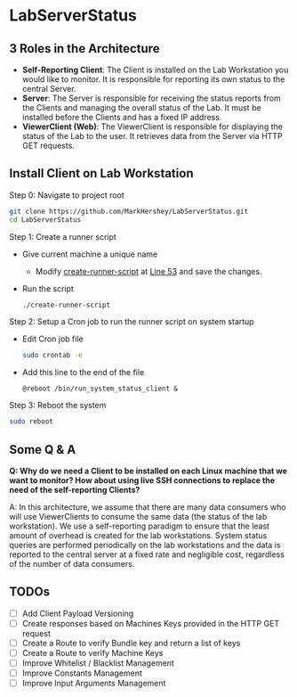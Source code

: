 # LabServerStatus

## 3 Roles in the Architecture

-   **Self-Reporting Client**: The Client is installed on the Lab Workstation you would like to monitor. It is responsible for reporting its own status to the central Server.
-   **Server**: The Server is responsible for receiving the status reports from the Clients and managing the overall status of the Lab. It must be installed before the Clients and has a fixed IP address.
-   **ViewerClient (Web)**: The ViewerClient is responsible for displaying the status of the Lab to the user. It retrieves data from the Server via HTTP GET requests.

## Install Client on Lab Workstation

Step 0: Navigate to project root

```bash
git clone https://github.com/MarkHershey/LabServerStatus.git
cd LabServerStatus
```

Step 1: Create a runner script

-   Give current machine a unique name
    -   Modify [create-runner-script](create-runner-script) at [Line 53](https://github.com/MarkHershey/LabServerStatus/blob/285e56231934276a91110d59ccf00513d7ed5f08/create-runner-script#L53) and save the changes.
-   Run the script

    ```bash
    ./create-runner-script
    ```

Step 2: Setup a Cron job to run the runner script on system startup

-   Edit Cron job file

    ```bash
    sudo crontab -e
    ```

-   Add this line to the end of the file

    ```
    @reboot /bin/run_system_status_client &
    ```

Step 3: Reboot the system

```bash
sudo reboot
```

## Some Q & A

**Q: Why do we need a Client to be installed on each Linux machine that we want to monitor? How about using live SSH connections to replace the need of the self-reporting Clients?**

A: In this architecture, we assume that there are many data consumers who will use ViewerClients to consume the same data (the status of the lab workstation). We use a self-reporting paradigm to ensure that the least amount of overhead is created for the lab workstations. System status queries are performed periodically on the lab workstations and the data is reported to the central server at a fixed rate and negligible cost, regardless of the number of data consumers.

## TODOs

-   [ ] Add Client Payload Versioning
-   [ ] Create responses based on Machines Keys provided in the HTTP GET request
-   [ ] Create a Route to verify Bundle key and return a list of keys
-   [ ] Create a Route to verify Machine Keys
-   [ ] Improve Whitelist / Blacklist Management
-   [ ] Improve Constants Management
-   [ ] Improve Input Arguments Management
